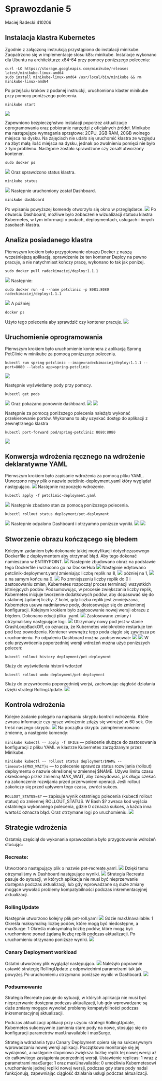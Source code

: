 # Sprawozdanie 5
Maciej Radecki 410206
## Instalacja klastra Kubernetes
Zgodnie z załączoną instrukcją przystąpiono do instalacji minikube. Zaopatrzono się w implementacje stosu k8s: minikube. Instalacje wykonano dla Ubuntu na architekturze x84-64 przy pomocy poniższego polecenia:
```
curl -LO https://storage.googleapis.com/minikube/releases latest/minikube-linux-amd64
sudo install minikube-linux-amd64 /usr/local/bin/minikube && rm minikube-linux-amd64
```
Po przejściu kroków z podanej instruckji, uruchomiono klaster minikube przy pomocy poniższego polecenia.
```
minikube start
```
![](../Screeny/5.1.1.1.png)

Zapewniono bezpieczęństwo instalacji poporzez aktualizacje oprogramowania oraz pobieranie narzędzi z oficjalnych źródeł. Minikube ma następujące wymagania sprzętowe: 2CPU, 2GB RAM, 20GB wolnego miejsca na dysku. Na zajęciach nie udało się uruchomić klastra ze względu na zbyt małą ilość miejsca na dysku, jednak po zwolnieniu pomięci nie było z tym problemu. Następnie zostało sprawdzone czy zosatł utworzony kontener.
```
sudo docker ps
```
![](../Screeny/5.1.1.2.png)
Oraz sprawdzono status klastra.
```
minikube status 
```
![](../Screeny/5.1.1.3.png)
Następnie uruchomiony został Dashboard.
```
minikube dashboard
```
Po wpisaniu powyższej komendy otworzyło się okno w przeglądarce.
![](../Screeny/5.1.1.4.png)
Po otwarciu Dashboard, możliwe było zobaczenie wizualizacji statusu klastra Kubernetes, w tym informacji o podach, deploymentach, usługach i innych zasobach klastra.
## Analiza posiadanego klastra
Pierwszym krokiem było przygotowanie obrazu Docker z naszą wcześniejszą aplikacją, sprawdzenie że ten kontener Deploy na pewno pracuje, a nie natychmiast kończy pracę, wykonano to tak jak poniżej.
```
sudo docker pull radeckimaciej/deploy:1.1.1
```
![](../Screeny/5.1.2.1.png)
Następnie:
```
sudo docker run -d --name petclinic -p 8081:8080 radeckimaciej/deploy:1.1.1
```
![](../Screeny/5.1.2.2.png)
A póżniej
```
docker ps
```
Użyto tego polecenia aby sprawdzić czy kontener pracuje.
![](../Screeny/5.1.2.3.png)
## Uruchomienie oprogramowania
Pierwszym krokiem było uruchomienie kontenera z aplikacją Sprong PetClinic w minikube za pomocą poniższego polecenia.
```
kubectl run spring-petclinic --image=radeckimaciej/deploy:1.1.1 --port=8080 --labels app=spring-petclinic
```
![](../Screeny/5.1.2.44.png)

Następnie wyświetlamy pody przy pomocy.
```
kubectl get pods
```
![](../Screeny/5.1.2.4.png)
Oraz pokazano ponownie dashboard.
![](../Screeny/5.1.2.5.png)
![](../Screeny/5.1.2.6.png)

Następnie za pomocą poniższego polecenia należąło wykonać przekierowanie portów. Wykonano to aby uzyskać dostęp do aplikacji z zewnętrznego klastra
```
kubectl port-forward pod/spring-petclinic 8080:8080
```
![](../Screeny/5.1.2.7.png)

## Konwersja wdrożenia ręcznego na wdrożenie deklaratywne YAML
Pierwszym krokiem było zapisanie wdrożenia za pomocą pliku YAML. Utworzono nowy plik o nazwie petclinic-deployment.yaml który wyglądał następująco.
![](../Screeny/5.1.3.1.png)
Następnie rozpoczęto wdrożenie.
```
kubectl apply -f petclinic-deployment.yaml
```
![](../Screeny/5.1.3.2.png)
Następnie zbadano stan za pomocą poniższego polecenia.
```
kubectl rollout status deployment/pet-deployment
```
![](../Screeny/5.1.3.3.png)
Nastepnie odpalono Dashboard i otrzyamno poniższe wyniki.
![](../Screeny/5.1.3.4.png)
![](../Screeny/5.1.3.5.png)
## Stworzenie obrazu kończącego się błedem
Kolejnym zadaniem było dokonanie takiej modyfikacji dotychczasowego Dockerfile z deploymentem aby otrzymać błąd. Aby tego dokonać namieszano w ENTRYPOINT.
![](../Screeny/5.1.4.1.png)
Następnie zbudowano obraz na podstawie tego Dockerfile i wrzucono go na DockerHub
![](../Screeny/5.1.4.2.png)
Następnie edytowano petclinik-deployment.yaml zmieniając liczbę replik na 8, 
![](../Screeny/5.1.4.3.png)
póżniej na 1, 
![](../Screeny/5.1.4.4.png)
a na samym końcu na 0. 
![](../Screeny/5.1.4.5.png)
Po zmniejszeniu liczby replik do 0 i zastosowaniu zmian, Kubernetes rozpoczął proces terminacji wszystkich istniejących podów. Podsumowując, w procesie zwiększania liczby replik, Kubernetes inicjuje tworzenie dodatkowych podów, aby dopasować się do ustalonej żądanej liczby. Z kolei, gdy liczba replik jest zmniejszana, Kubernetes usuwa nadmiarowe pody, dostosowując się do zmienionej konfiguracji.
Kolejnym krokiem było zastosowanie nowej wersji obrazu z błędem. Dokonano edycji pliku .yaml.
![](../Screeny/5.1.4.6.png)
Zastosowano zmiany i otrzymaliśmy następujące logi.
![](../Screeny/5.1.4.7.png)
Otrzymany nowy pod  jest w stanie CrashLoopBackOff, co oznacza, że Kubernetes wielokrotnie restartuje ten pod bez powodzenia. Kontener wewnątrz tego poda ciągle się zawiesza po uruchomieniu. Po odpaleniu Dashboard można zaobserwować:
![](../Screeny/5.1.4.8.png)
![](../Screeny/5.1.4.9.png)
W celu przywrócenia poporzedniej wersji wdrożeń można użyć poniższych poleceń:
```
kubectl rollout history deployment/pet-deployment
```
Służy do wyświetlenia historii wdorżeń
```
kubectl rollout undo deployment/pet-deployment
```
Służy do przywrócenia poporzednieij werjsi, zachowując ciągłość działania dzięki strategi RollingUpdate.
![](../Screeny/5.1.4.10.png)
## Kontrola wdrożenia
Kolejne zadanie polegało na  napisaniu skryptu kontroli wdrożenia. Które zwraca informacje czy nasze wdrożenie zdąży się wdrożyć w 60 sek. Oto treść naszego skryptu.
![](../Screeny/5.1.5.1.png)
Na początku skryptu zaimplemenrowano zmienne, a następnie komendy:

``minikube kubectl -- apply -f $FILE`` — polecenie służące do zastosowania konfiguracji z pliku YAML w klastrze Kubernetes zarządzanym przez Minikube.

``minikube kubectl -- rollout status deployment/$NAME --timeout=${MAX_WAIT}s`` — to polecenie sprawdza status rozwijania (rollout) deploymentu o nazwie określonej w zmiennej $NAME. Używa limitu czasu określonego przez zmienną MAX_WAIT, aby zdecydować, jak długo czekać na zakończenie rozwijania przed przerwaniem operacji. Jeśli rollout zakończy się przed upływem tego czasu, zwróci sukces.

``ROLLOUT_STATUS=$?`` — zapisuje wynik ostatniego polecenia (kubectl rollout status) do zmiennej ROLLOUT_STATUS. W Bash $? zwraca kod wyjścia ostatniego wykonanego polecenia, gdzie 0 oznacza sukces, a każda inna wartość oznacza błąd.
Oraz otrzymane logi po uruchomieniu.
![](../Screeny/5.1.5.2.png)
## Strategie wdrożenia
Ostatnią częściął do wykonania sprawozdania było przygotowanie wdrożeń stosując:
### Recreate:
Utworzono następujący plik o nazwie pet-recreate.yaml.
![](../Screeny/5.1.6.1.png)
Dzięki temu otrzymaliśmy w Dashboard następujące wyniki.
![](../Screeny/5.1.6.2.png)
Strategia Recreate pasuje do sytuacji, w których aplikacja nie musi być nieprzerwanie dostępna podczas aktualizacji, lub gdy wprowadzane są duże zmiany mogące wywołać problemy kompatybilności podczas inkrementacyjnej aktualizacji.
### RollingUpdate
Następnie utworzono kolejny plik pet-roll.yaml
![](../Screeny/5.1.6.3.png)
Gdzie maxUnavailable: 1 Określa maksymalną liczbę podów, które mogą być niedostępne, a maxSurge: 1 Określa maksymalną liczbę podów, które mogą być uruchomione ponad żądaną liczbę replik podczas aktualizacji. Po uruchomieniu otrzynano poniższe wyniki.
![](../Screeny/5.1.6.4.png)
### Canary Deployment workload
Ostatni utworzony plik wyglądął następująco.
![](../Screeny/5.1.6.6.png)
Należąło poprawnie ustawić strategię RollingUpdate z odpowiednimi parametrami tak jak powyżej.
Po uruchomieniu otrzymano poniższe wyniki w Dashboard.
![](../Screeny/5.1.6.7.png)
### Podsumowanie
Strategia Recreate pasuje do sytuacji, w których aplikacja nie musi być nieprzerwanie dostępna podczas aktualizacji, lub gdy wprowadzane są duże zmiany mogące wywołać problemy kompatybilności podczas inkrementacyjnej aktualizacji.

Podczas aktualizacji aplikacji przy użyciu strategii RollingUpdate, Kubernetes sukcesywnie zamienia stare pody na nowe, stosując się do konfiguracji parametrów maxUnavailable i maxSurge.

Strategia wdrażania typu Canary Deployment opiera się na sukcesywnym wprowadzaniu nowej wersji aplikacji. Początkowo monitoruje się jej wydajność, a następnie stopniowo zwiększa liczbę replik tej nowej wersji aż do całkowitego zastąpienia poprzedniej wersji. Ustawienie replicas: 1 wraz z parametrami maxSurge: 1 oraz maxUnavailable: 0 umożliwia Kubernetesowi uruchomienie jednej repliki nowej wersji, podczas gdy stare pody nadal funkcjonują, zapewniając ciągłość działania usługi podczas aktualizacji.

